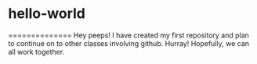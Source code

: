 # hello-world
==============
Hey peeps!
I have created my first repository and plan to continue on to other classes involving github. 
Hurray!
Hopefully, we can all work together.
